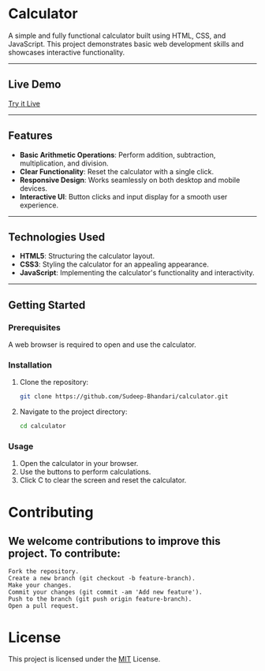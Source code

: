 # Calculator

A simple and fully functional calculator built using HTML, CSS, and JavaScript. This project demonstrates basic web development skills and showcases interactive functionality.

---

##  Live Demo
[Try it Live](https://sudeep-bhandari.github.io/Calculator/) 

---

## Features

- **Basic Arithmetic Operations**: Perform addition, subtraction, multiplication, and division.
- **Clear Functionality**: Reset the calculator with a single click.
- **Responsive Design**: Works seamlessly on both desktop and mobile devices.
- **Interactive UI**: Button clicks and input display for a smooth user experience.

---

## Technologies Used

- **HTML5**: Structuring the calculator layout.
- **CSS3**: Styling the calculator for an appealing appearance.
- **JavaScript**: Implementing the calculator's functionality and interactivity.

---

## Getting Started

### Prerequisites

A web browser is required to open and use the calculator.

### Installation

1. Clone the repository:
   ```bash
   git clone https://github.com/Sudeep-Bhandari/calculator.git

2. Navigate to the project directory:
   ```bash
   cd calculator

### Usage
1. Open the calculator in your browser.
2. Use the buttons to perform calculations.
3. Click C to clear the screen and reset the calculator.

# Contributing

  ## We welcome contributions to improve this project. To contribute:

    Fork the repository.
    Create a new branch (git checkout -b feature-branch).
    Make your changes.
    Commit your changes (git commit -am 'Add new feature').
    Push to the branch (git push origin feature-branch).
    Open a pull request.

# License
This project is licensed under the [MIT](https://choosealicense.com/licenses/mit/) License.

